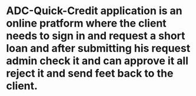 # ADC-Quick-Credit application is an online pratform where the client needs to sign in and request a short loan and after submitting his request admin check it and can approve it all reject it and send feet back to the client. 